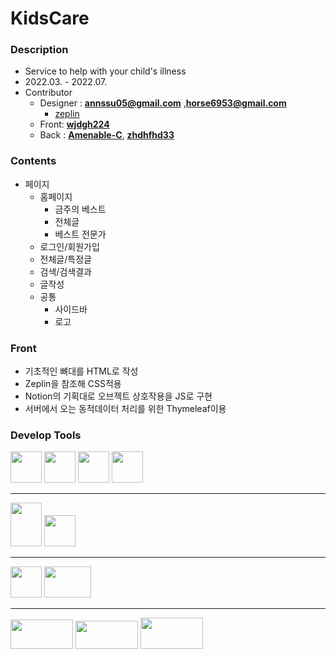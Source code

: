 # KidsCare

### Description
* Service to help with your child's illness
* 2022.03. - 2022.07.
* Contributor
    * Designer : **annssu05@gmail.com** ,**horse6953@gmail.com**
      * [zeplin](https://app.zeplin.io/project/622e9e9da59a753dc4f06650)
    * Front: **[wjdgh224](https://github.com/wjdgh224)**
    * Back : **[Amenable-C](https://github.com/Amenable-C)**, **[zhdhfhd33](https://github.com/zhdhfhd33)**

### Contents
* 페이지
    * 홈페이지
        * 금주의 베스트
        * 전체글
        * 베스트 전문가
    * 로그인/회원가입
    * 전체글/특정글
    * 검색/검색결과
    * 글작성
    * 공통
        * 사이드바
        * 로고

### Front
* 기초적인 뼈대를 HTML로 작성
* Zeplin을 참조해 CSS적용
* Notion의 기획대로 오브젝트 상호작용을 JS로 구현
* 서버에서 오는 동적데이터 처리를 위한 Thymeleaf이용



### Develop Tools
<img src="https://user-images.githubusercontent.com/78483046/176113986-dfdec755-0842-4301-9522-e2231ef6a30b.jpg" width="50" height="50">
<img src="https://user-images.githubusercontent.com/78483046/176113988-ad583ca1-29d1-4b86-9aa5-5f36f9f3a588.jpg" width="50" height="50">
<img src="https://user-images.githubusercontent.com/78483046/176113994-cfe07ed7-ecfc-4af2-a09a-92b8f6dd1aae.jpg" width="50" height="50">
<img src="https://user-images.githubusercontent.com/78483046/176114007-e7c880ea-7a5d-458c-b23e-64e67b53270e.png" width="50" height="50">

***
<img src="https://user-images.githubusercontent.com/78483046/176113996-c36e5906-bdeb-4886-ab80-9f9cbd7a5020.png" width="50" height="70">
<img src="https://user-images.githubusercontent.com/78483046/176114005-5e7192f6-2274-4725-9a88-090abac80291.png" width="50" height="50">

***
<img src="https://user-images.githubusercontent.com/78483046/176113991-c969b2ba-fd08-43dc-aeac-e8c9813d5cc8.png" width="50" height="50">
<img src="https://user-images.githubusercontent.com/78483046/176113978-1a3749e3-ad1a-4956-82b3-748688a3cec6.png" width="75" height="50">

***
<img src="https://user-images.githubusercontent.com/78483046/176114001-842b34fd-9ef8-435f-a0b7-acec9f69cb19.png" width="100" height="47.5">
<img src="https://user-images.githubusercontent.com/78483046/176114003-a1f1f773-6f8c-482f-a697-6fb4184e3536.png" width="100" height="45">
<img src="https://user-images.githubusercontent.com/78483046/176114008-2470c793-6157-4afc-8d61-c739e3128120.png" width="100" height="50">
